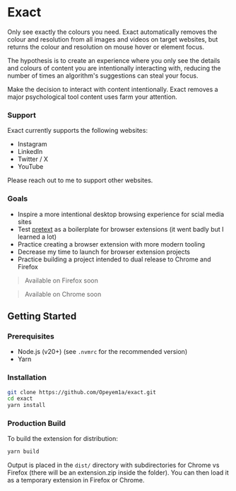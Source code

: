 # Exact

Only see exactly the colours you need. Exact automatically removes the colour
and resolution from all images and videos on target websites, but returns the
colour and resolution on mouse hover or element focus.

The hypothesis is to create an experience where you only see the details and
colours of content you are intentionally interacting with, reducing the number
of times an algorithm's suggestions can steal your focus.

Make the decision to interact with content intentionally. Exact removes a major
psychological tool content uses farm your attention.

### Support

Exact currently supports the following websites:

- Instagram
- LinkedIn
- Twitter / X
- YouTube

Please reach out to me to support other websites.

### Goals

- Inspire a more intentional desktop browsing experience for scial media sites
- Test [pretext](https://github.com/Opeyem1a/pretext) as a boilerplate for
  browser extensions (it went badly but I learned a lot)
- Practice creating a browser extension with more modern tooling
- Decrease my time to launch for browser extension projects
- Practice building a project intended to dual release to Chrome and Firefox

> Available on Firefox soon

> Available on Chrome soon

## Getting Started

### Prerequisites

- Node.js (v20+) (see `.nvmrc` for the recommended version)
- Yarn

### Installation

```bash
git clone https://github.com/Opeyem1a/exact.git
cd exact
yarn install
```

### Production Build

To build the extension for distribution:

```bash
yarn build
```

Output is placed in the `dist/` directory with subdirectories for Chrome vs
Firefox (there will be an extension.zip inside the folder). You can then load it
as a temporary extension in Firefox or Chrome.
